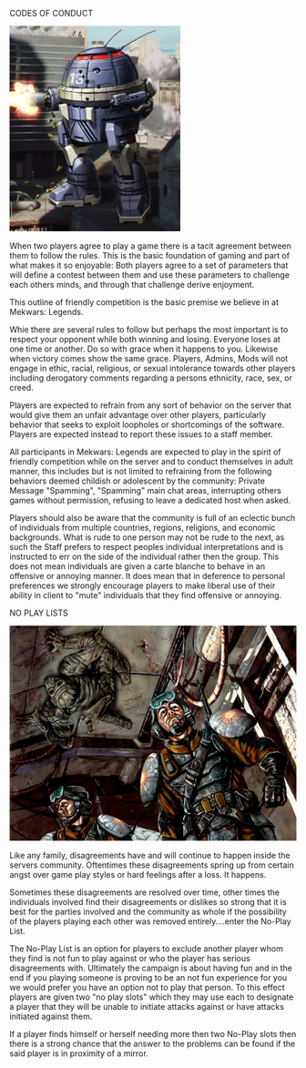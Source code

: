 CODES OF CONDUCT

![urbie](../_img/urbanmechshoot_ohts.jpg)

When two players agree to play a game there is a tacit agreement between them to follow the rules. This is the basic foundation of gaming and part of what makes it so enjoyable: Both players agree to a set of parameters that will define a contest between them and use these parameters to challenge each others minds, and through that challenge derive enjoyment.

This outline of friendly competition is the basic premise we believe in at Mekwars: Legends.

Whie there are several rules to follow but perhaps the most important is to respect your opponent while both winning and losing. Everyone loses at one time or another. Do so with grace when it happens to you. Likewise when victory comes show the same grace.  Players, Admins, Mods will not engage in ethic, racial, religious, or sexual intolerance towards other players including derogatory comments regarding a persons ethnicity, race, sex, or creed. 

Players are expected to refrain from any sort of behavior on the server that would give them an unfair advantage over other players, particularly behavior that seeks to exploit loopholes or shortcomings of the software. Players are expected instead to report these issues to a staff member.

All participants in Mekwars: Legends are expected to play in the spirit of friendly competition while on the server and to conduct themselves in adult manner, this includes but is not limited to refraining from the following behaviors deemed childish or adolescent by the community: Private Message "Spamming", "Spamming" main chat areas, interrupting others games without permission, refusing to leave a dedicated host when asked.

Players should also be aware that the community is full of an eclectic bunch of individuals from multiple countries, regions, religions, and economic backgrounds. What is rude to one person may not be rude to the next, as such the Staff prefers to respect peoples individual interpretations and is instructed to err on the side of the individual rather then the group. This does not mean individuals are given a carte blanche to behave in an offensive or annoying manner. It does mean that in deference to personal preferences we strongly encourage players to make liberal use of their ability in client to "mute" individuals that they find offensive or annoying.


NO PLAY LISTS

![stalking](../_img/b80eb4ca0996a31c11cc0e8311d5a67d.jpg)

Like any family, disagreements have and will continue to happen inside the servers community. Oftentimes these disagreements spring up from certain angst over game play styles or hard feelings after a loss. It happens.

Sometimes these disagreements are resolved over time, other times the individuals involved find their disagreements or dislikes so strong that it is best for the parties involved and the community as whole if the possibility of the players playing each other was removed entirely....enter the No-Play List.

The No-Play List is an option for players to exclude another player whom they find is not fun to play against or who the player has serious disagreements with. Ultimately the campaign is about having fun and in the end if you playing someone is proving to be an not fun experience for you we would prefer you have an option not to play that person. To this effect players are given two "no play slots" which they may use each to designate a player that they will be unable to initiate attacks against or have attacks initiated against them. 

If a player finds himself or herself needing more then two No-Play slots then there is a strong chance that the answer to the problems can be found if the said player is in proximity of a mirror. 
